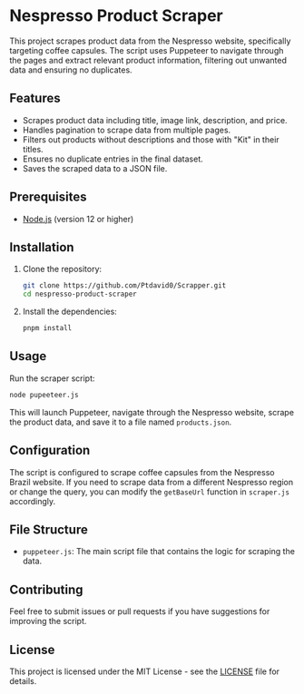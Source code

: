 # Nespresso Product Scraper

This project scrapes product data from the Nespresso website, specifically targeting coffee capsules. The script uses Puppeteer to navigate through the pages and extract relevant product information, filtering out unwanted data and ensuring no duplicates.

## Features

- Scrapes product data including title, image link, description, and price.
- Handles pagination to scrape data from multiple pages.
- Filters out products without descriptions and those with "Kit" in their titles.
- Ensures no duplicate entries in the final dataset.
- Saves the scraped data to a JSON file.

## Prerequisites

- [Node.js](https://nodejs.org/) (version 12 or higher)

## Installation

1. Clone the repository:
    ```bash
    git clone https://github.com/Ptdavid0/Scrapper.git
    cd nespresso-product-scraper
    ```

2. Install the dependencies:
    ```bash
    pnpm install
    ```

## Usage

Run the scraper script:

```bash
node pupeeteer.js
```

This will launch Puppeteer, navigate through the Nespresso website, scrape the product data, and save it to a file named `products.json`.

## Configuration

The script is configured to scrape coffee capsules from the Nespresso Brazil website. If you need to scrape data from a different Nespresso region or change the query, you can modify the `getBaseUrl` function in `scraper.js` accordingly.

## File Structure

- `puppeteer.js`: The main script file that contains the logic for scraping the data.

## Contributing

Feel free to submit issues or pull requests if you have suggestions for improving the script.

## License

This project is licensed under the MIT License - see the [LICENSE](LICENSE) file for details.
